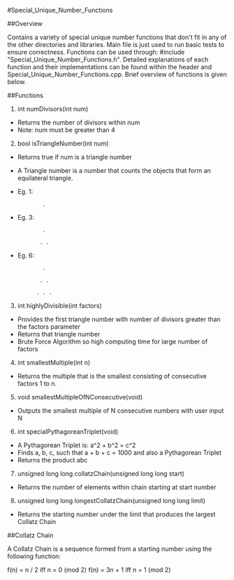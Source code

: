 #Special_Unique_Number_Functions

##Overview

Contains a variety of special unique number functions that don't fit in any of the other directories and libraries.
Main file is just used to run basic tests to ensure correctness. Functions can be used through: #include "Special_Unique_Number_Functions.h".
Detailed explanations of each function and their implementations can be found within the header and Special_Unique_Number_Functions.cpp.
Brief overview of functions is given below.

##Functions

1. int numDivisors(int num)
  * Returns the number of divisors within num
  * Note: num must be greater than 4
2. bool isTriangleNumber(int num)
  * Returns true if num is a triangle number
  * A Triangle number is a number that counts the objects that form an equilateral triangle.
  * Eg. 1:		

  				.

  * Eg. 3:		

  				.

  			   . .

  * Eg. 6:

  				.

  			   . .

  			  . . .
  			  
3. int highlyDivisible(int factors)
  * Provides the first triangle number with number of divisors greater than the factors parameter
  * Returns that triangle number
  * Brute Force Algorithm so high computing time for large number of factors
4. int smallestMultiple(int n)
  * Returns the multiple that is the smallest consisting of consecutive factors 1 to n.
5. void smallestMultipleOfNConsecutive(void)
  * Outputs the smallest multiple of N consecutive numbers with user input N
6. int specialPythagoreanTriplet(void)
  * A Pythagorean Triplet is: a^2 + b^2 = c^2
  * Finds a, b, c, such that a + b + c = 1000 and also a Pythagorean Triplet
  * Returns the product abc
7. unsigned long long collatzChain(unsigned long long start)
  * Returns the number of elements within chain starting at start number
8. unsigned long long longestCollatzChain(unsigned long long limit)
  * Returns the starting number under the limit that produces the largest Collatz Chain

##Collatz Chain

A Collatz Chain is a sequence formed from a starting number using the following function:

f(n) = n / 2 iff n = 0 (mod 2)
f(n) = 3n + 1 iff n = 1 (mod 2)
